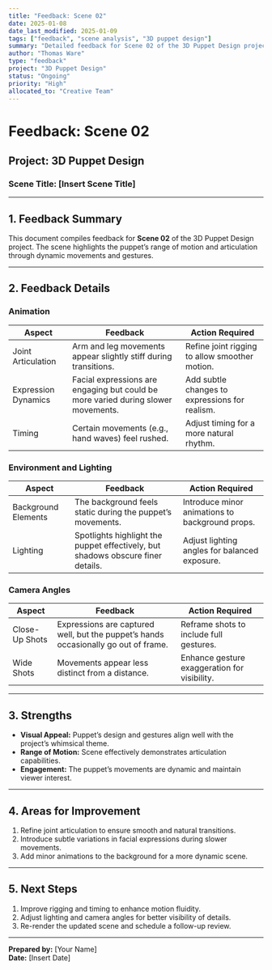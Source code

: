 ```yaml
---
title: "Feedback: Scene 02"
date: 2025-01-08
date_last_modified: 2025-01-09
tags: ["feedback", "scene analysis", "3D puppet design"]
summary: "Detailed feedback for Scene 02 of the 3D Puppet Design project, focusing on motion articulation, expressions, and environmental dynamics."
author: "Thomas Ware"
type: "feedback"
project: "3D Puppet Design"
status: "Ongoing"
priority: "High"
allocated_to: "Creative Team"
---
```

# **Feedback: Scene 02**

## **Project:** 3D Puppet Design
### **Scene Title:** [Insert Scene Title]

---

## **1. Feedback Summary**
This document compiles feedback for **Scene 02** of the 3D Puppet Design project. The scene highlights the puppet’s range of motion and articulation through dynamic movements and gestures.

---

## **2. Feedback Details**

### **Animation**
| **Aspect**               | **Feedback**                                                                                     | **Action Required**                          |
|--------------------------|---------------------------------------------------------------------------------------------------|---------------------------------------------|
| Joint Articulation       | Arm and leg movements appear slightly stiff during transitions.                                  | Refine joint rigging to allow smoother motion. |
| Expression Dynamics      | Facial expressions are engaging but could be more varied during slower movements.               | Add subtle changes to expressions for realism.|
| Timing                   | Certain movements (e.g., hand waves) feel rushed.                                                | Adjust timing for a more natural rhythm.     |

### **Environment and Lighting**
| **Aspect**               | **Feedback**                                                                                     | **Action Required**                          |
|--------------------------|---------------------------------------------------------------------------------------------------|---------------------------------------------|
| Background Elements      | The background feels static during the puppet’s movements.                                       | Introduce minor animations to background props. |
| Lighting                 | Spotlights highlight the puppet effectively, but shadows obscure finer details.                  | Adjust lighting angles for balanced exposure.|

### **Camera Angles**
| **Aspect**               | **Feedback**                                                                                     | **Action Required**                          |
|--------------------------|---------------------------------------------------------------------------------------------------|---------------------------------------------|
| Close-Up Shots           | Expressions are captured well, but the puppet’s hands occasionally go out of frame.              | Reframe shots to include full gestures.      |
| Wide Shots               | Movements appear less distinct from a distance.                                                 | Enhance gesture exaggeration for visibility.|

---

## **3. Strengths**
- **Visual Appeal:** Puppet’s design and gestures align well with the project’s whimsical theme.
- **Range of Motion:** Scene effectively demonstrates articulation capabilities.
- **Engagement:** The puppet’s movements are dynamic and maintain viewer interest.

---

## **4. Areas for Improvement**
1. Refine joint articulation to ensure smooth and natural transitions.
2. Introduce subtle variations in facial expressions during slower movements.
3. Add minor animations to the background for a more dynamic scene.

---

## **5. Next Steps**
1. Improve rigging and timing to enhance motion fluidity.
2. Adjust lighting and camera angles for better visibility of details.
3. Re-render the updated scene and schedule a follow-up review.

---

**Prepared by:** [Your Name]  
**Date:** [Insert Date]
